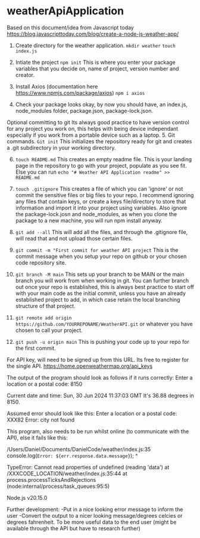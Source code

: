# weatherApiApplication

Based on this document/idea from Javascript today
https://blog.javascripttoday.com/blog/create-a-node-js-weather-app/

1. Create directory for the weather application.
   `mkdir weather`
   `touch index.js`

2. Intiate the project
   `npm init`
   This is where you enter your package variables that you decide on, name of project, version number and creator.

3. Install Axios (documentation here https://www.npmjs.com/package/axios)
   `npm i axios`

4. Check your package looks okay, by now you should have, an index.js, node_modules folder, package.json, package-lock.json.

Optional committing to git
Its always good practice to have version control for any project you work on, this helps with being device independant especially if you work from a portable device such as a laptop. 5. Git commands.
`Git init`
This initializes the repository ready for git and creates a .git subdirectory in your working directory.

6. `touch README.md`
   This creates an empty readme file. This is your landing page in the repository to go with your project, populate as you see fit. Else you can run `echo "# Weather API Application readme" >> README.md`

7. `touch .gitignore`
   This creates a file of which you can 'ignore' or not commit the sensitive files or big files to your repo.
   I recommend ignoring any files that contain keys, or create a keys file/directory to store that information and import it into your project using variables.
   Also ignore the package-lock.josn and node_modules, as when you clone the package to a new machine, you will run npm install anyway.

8. `git add --all`
   This will add all the files, and through the .gitignore file, will read that and not upload those certain files.

9. `git commit -m "First commit for weather API project`
   This is the commit message when you setup your repo on github or your chosen code repository site.

10. `git branch -M main`
    This sets up your branch to be MAIN or the main branch you will work from when working in git.
    You can further branch out once your repo is established, this is always best practice to start off with your main code as the initial commit, unless you have an already established project to add, in which case retain the local branching structure of that project.

11. `git remote add origin https://github.com/YOURREPONAME/WeatherAPI.git` or whatever you have chosen to call your project.

12. `git push -u origin main`
    This is pushing your code up to your repo for the first commit.

For API key, will need to be signed up from this URL. Its free to register for the single API.
https://home.openweathermap.org/api_keys

The output of the program should look as follows if it runs correctly:
Enter a location or a postal code: 8150

Current date and time: Sun, 30 Jun 2024 11:37:03 GMT
It's 36.88 degrees in 8150.

Assumed error should look like this:
Enter a location or a postal code: XXX82
Error: city not found

This program, also needs to be run whilst online (to communicate with the API), else it fails like this:

/Users/Daniel/Documents/DanielCode/weather/index.js:35
console.log(`Error: ${err.response.data.message}`);
^

TypeError: Cannot read properties of undefined (reading 'data')
at /XXXCODE_LOCATION/weather/index.js:35:44
at process.processTicksAndRejections (node:internal/process/task_queues:95:5)

Node.js v20.15.0

Further development:
-Put in a nice looking error message to inform the user
-Convert the output to a nicer looking message/degrees celcies or degrees fahrenheit. To be more useful data to the end user (might be available through the API but have to research further)
